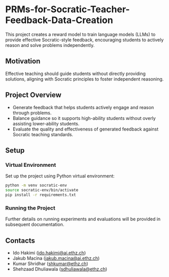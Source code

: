 # PRMs-for-Socratic-Teacher-Feedback-Data-Creation

This project creates a reward model to train language models (LLMs) to provide effective Socratic-style feedback, encouraging students to actively reason and solve problems independently.

## Motivation
Effective teaching should guide students without directly providing solutions, aligning with Socratic principles to foster independent reasoning.

## Project Overview
- Generate feedback that helps students actively engage and reason through problems.
- Balance guidance so it supports high-ability students without overly assisting lower-ability students.
- Evaluate the quality and effectiveness of generated feedback against Socratic teaching standards.

## Setup

### Virtual Environment
Set up the project using Python virtual environment:

```bash
python -m venv socratic-env
source socratic-env/bin/activate
pip install -r requirements.txt
```

### Running the Project
Further details on running experiments and evaluations will be provided in subsequent documentation.

## Contacts
- Ido Hakimi (ido.hakimi@ai.ethz.ch)  
- Jakub Macina (jakub.macina@ai.ethz.ch)  
- Kumar Shridhar (shkumar@ethz.ch)  
- Shehzaad Dhuliawala (sdhuliawala@ethz.ch)


